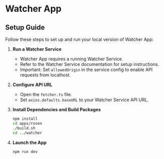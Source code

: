 # Watcher App

## Setup Guide

Follow these steps to set up and run your local version of Watcher App:

1. **Run a Watcher Service**

   - Watcher App requires a running Watcher Service.
   - Refer to the Watcher Service documentation for setup instructions.
   - Important: Set `allowedOrigin` in the service config to enable API requests from localhost.

2. **Configure API URL**

   - Open the `fetcher.ts` file.
   - Set `axios.defaults.baseURL` to your Watcher Service API URL.

3. **Install Dependencies and Build Packages**
   ```bash
   npm install
   cd apps/rosen
   ./build.sh
   cd ../watcher
   ```
4. **Launch the App**
   ```bash
   npm run dev
   ```
